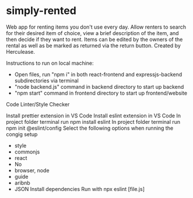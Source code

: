 # simply-rented
Web app for renting items you don't use every day. Allow renters to search for their desired item of choice, view a brief description of the item, and then decide if they want to rent. Items can be edited by the owners of the rental as well as be marked as returned via the return button. Created by Herculease.

Instructions to run on local machine:

* Open files, run "npm i" in both react-frontend and expressjs-backend subdirectories via terminal
* "node backend.js" command in backend directory to start up backend
* "npm start" command in frontend directory to start up frontend/website

Code Linter/Style Checker

Install prettier extension in VS Code
Install eslint extension in VS Code
In project folder terminal run npm install eslint
In project folder terminal run npm init @eslint/config
Select the following options when running the congig setup
  * style
  * commonjs
  * react
  * No
  * browser, node
  * guide
  * aribnb
  * JSON
Install dependencies
Run with npx eslint [file.js]
